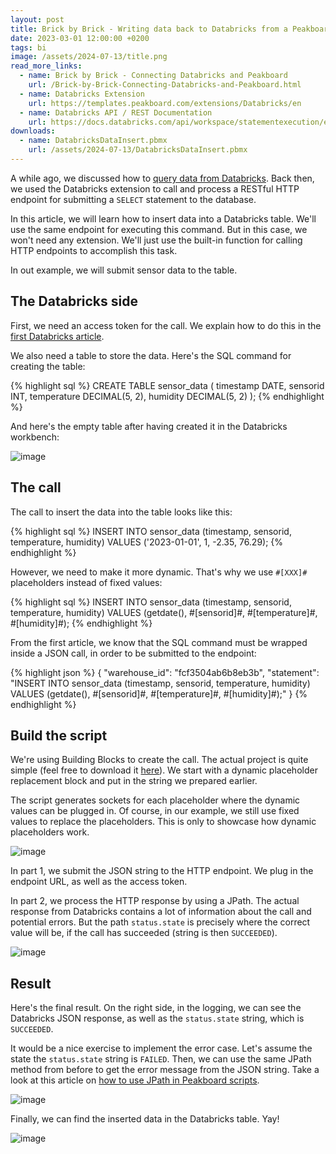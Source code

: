```yaml
---
layout: post
title: Brick by Brick - Writing data back to Databricks from a Peakboard application
date: 2023-03-01 12:00:00 +0200
tags: bi
image: /assets/2024-07-13/title.png
read_more_links:
  - name: Brick by Brick - Connecting Databricks and Peakboard
    url: /Brick-by-Brick-Connecting-Databricks-and-Peakboard.html
  - name: Databricks Extension
    url: https://templates.peakboard.com/extensions/Databricks/en
  - name: Databricks API / REST Documentation
    url: https://docs.databricks.com/api/workspace/statementexecution/executestatement
downloads:
  - name: DatabricksDataInsert.pbmx
    url: /assets/2024-07-13/DatabricksDataInsert.pbmx
---
```

A while ago, we discussed how to [query data from Databricks](/Brick-by-Brick-Connecting-Databricks-and-Peakboard.html). Back then, we used the Databricks extension to call and process a RESTful HTTP endpoint for submitting a `SELECT` statement to the database.

In this article, we will learn how to insert data into a Databricks table. We'll use the same endpoint for executing this command. But in this case, we won't need any extension. We'll just use the built-in function for calling HTTP endpoints to accomplish this task.

In out example, we will submit sensor data to the table.

## The Databricks side

First, we need an access token for the call. We explain how to do this in the [first Databricks article](/Brick-by-Brick-Connecting-Databricks-and-Peakboard.html).

We also need a table to store the data. Here's the SQL command for creating the table:

{% highlight sql %}
CREATE TABLE sensor_data (
  timestamp DATE,
  sensorid INT,
  temperature DECIMAL(5, 2),
  humidity DECIMAL(5, 2)
);
{% endhighlight %}

And here's the empty table after having created it in the Databricks workbench:

![image](/assets/2024-07-13/010.png)

## The call

The call to insert the data into the table looks like this:

{% highlight sql %}
INSERT INTO sensor_data (timestamp, sensorid, temperature, humidity) 
VALUES ('2023-01-01', 1, -2.35, 76.29);
{% endhighlight %}

However, we need to make it more dynamic. That's why we use `#[XXX]#` placeholders instead of fixed values:

{% highlight sql %}
INSERT INTO sensor_data (timestamp, sensorid, temperature, humidity) 
VALUES (getdate(), #[sensorid]#, #[temperature]#, #[humidity]#);
{% endhighlight %}

From the first article, we know that the SQL command must be wrapped inside a JSON call, in order to be submitted to the endpoint:

{% highlight json %}
{
  "warehouse_id": "fcf3504ab6b8eb3b",
  "statement": "INSERT INTO sensor_data (timestamp, sensorid, temperature, humidity) VALUES (getdate(), #[sensorid]#, #[temperature]#, #[humidity]#);"
}
{% endhighlight %}

## Build the script

We're using Building Blocks to create the call. The actual project is quite simple (feel free to download it [here](/assets/2024-07-13/DatabricksDataInsert.pbmx)). We start with a dynamic placeholder replacement block and put in the string we prepared earlier.

The script generates sockets for each placeholder where the dynamic values can be plugged in. Of course, in our example, we still use fixed values to replace the placeholders. This is only to showcase how dynamic placeholders work.

![image](/assets/2024-07-13/020.png)

In part 1, we submit the JSON string to the HTTP endpoint. We plug in the endpoint URL, as well as the access token.

In part 2, we process the HTTP response by using a JPath. The actual response from Databricks contains a lot of information about the call and potential errors. But the path `status.state` is precisely where the correct value will be, if the call has succeeded (string is then `SUCCEEDED`).

![image](/assets/2024-07-13/030.png)

## Result

Here's the final result. On the right side, in the logging, we can see the Databricks JSON response, as well as the `status.state` string, which is `SUCCEEDED`.

It would be a nice exercise to implement the error case. Let's assume the state the `status.state` string is `FAILED`. Then, we can use the same JPath method from before to get the error message from the JSON string. Take a look at this article on [how to use JPath in Peakboard scripts](Taming-the-wild-JSon-How-to-use-JPath-in-Peakboard-scripts.html).

![image](/assets/2024-07-13/040.png)

Finally, we can find the inserted data in the Databricks table. Yay!

![image](/assets/2024-07-13/050.png)


